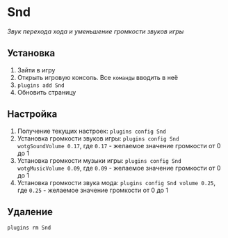 # Snd
*Звук перехода хода и уменьшение громкости звуков игры*

## Установка
1. Зайти в игру
2. Открыть игровую консоль. Все `команды` вводить в неё
3. `plugins add Snd`
4. Обновить страницу

## Настройка
1. Получение текущих настроек: `plugins config Snd`
2. Установка громкости звуков игры: `plugins config Snd wotgSoundVolume 0.17`, где `0.17` - желаемое значение громкости от 0 до 1
3. Установка громкости музыки игры: `plugins config Snd wotgMusicVolume 0.09`, где `0.09` - желаемое значение громкости от 0 до 1
4. Установка громкости звука мода: `plugins config Snd volume 0.25`, где `0.25` - желаемое значение громкости от 0 до 1

## Удаление
`plugins rm Snd`